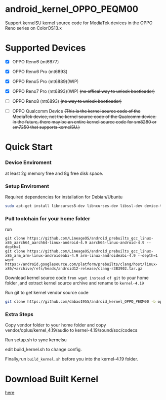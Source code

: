 # android_kernel_OPPO_PEQM00
Support kernelSU kernel source code for MediaTek devices in the OPPO Reno series on ColorOS13.x
# Supported Devices
- [x] OPPO Reno6 (mt6877)

- [x] OPPO Reno6 Pro (mt6893)

- [x] OPPO Reno5 Pro (mt6889)(WIP)

- [x] OPPO Reno7 Pro (mt6893)(WIP) ~~(no offical way to unlock bootloader)~~

- [ ] OPPO Reno8 (mt6893) ~~(no way to unlock bootloader)~~

- [ ] OPPO Qualcomm Device ~~(This is the kernel source code of the MediaTek device, not the kernel source code of the Qualcomm device. In the future, there may be an entire kernel source code for sm8280 or sm7250 that supports kernelSU.)~~
# Quick Start
### Device Enviroment
at least 2g memory free and 8g free disk space.
### Setup Enviroment
Required dependencies for installation for Debian/Ubuntu
```bash
sudo apt-get install libncurses5-dev libncurses-dev libssl-dev device-tree-compiler bc cpio lib32ncurses5-dev lib32z1 build-essential binutils bc bison build-essential ccache curl flex g++-multilib gcc-multilib git gnupg gperf imagemagick lib32ncurses5-dev lib32readline-dev lib32z1-dev liblz4-tool libncurses5 libncurses5-dev libsdl1.2-dev libssl-dev libxml2 libxml2-utils lzop pngcrush rsync schedtool squashfs-tools xsltproc zip zlib1g-dev git
```
### Pull toolchain for your home folder
run
```
git clone https://github.com/LineageOS/android_prebuilts_gcc_linux-x86_aarch64_aarch64-linux-android-4.9 aarch64-linux-android-4.9 --depth=1
git clone https://github.com/LineageOS/android_prebuilts_gcc_linux-x86_arm_arm-linux-androideabi-4.9 arm-linux-androideabi-4.9 --depth=1
wget https://android.googlesource.com/platform/prebuilts/clang/host/linux-x86/+archive/refs/heads/android12-release/clang-r383902.tar.gz
```
Download kernel source code `from wget instead of git` to your home folder ,and extract kernel source archive and rename to `kernel-4.19`

Run git to get kernel vendor source code
```bash
git clone https://github.com/dabao1955/android_kernel_OPPO_PEQM00 -b oplus_vendor vendor --depth=1
```
### Extra Steps
Copy vendor folder to your home folder and copy vendor/oplus/kernel_4.19/audio to kernel-4.19/sound/soc/codecs

Run setup.sh to sync kernelsu 

edit build_kernel.sh to change config.

Finally,run `build_kernel.sh` before you into the kernel-4.19 folder.

# Download Built Kernel

[here](https://github.com/dabao1955/android_kernel_OPPO_PEQM00/actions)
